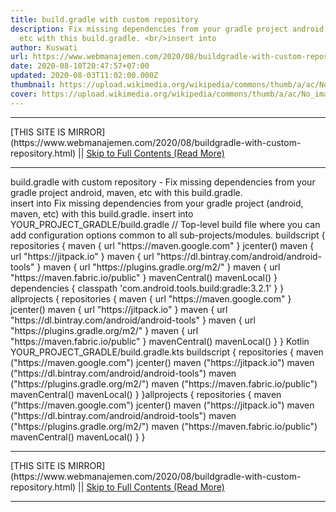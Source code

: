 ```yaml
---
title: build.gradle with custom repository
description: Fix missing dependencies from your gradle project android, maven,
  etc with this build.gradle. <br/>insert into
author: Kuswati
url: https://www.webmanajemen.com/2020/08/buildgradle-with-custom-repository.html
date: 2020-08-10T20:47:57+07:00
updated: 2020-08-03T11:02:00.000Z
thumbnail: https://upload.wikimedia.org/wikipedia/commons/thumb/a/ac/No_image_available.svg/2048px-No_image_available.svg.png
cover: https://upload.wikimedia.org/wikipedia/commons/thumb/a/ac/No_image_available.svg/2048px-No_image_available.svg.png
---
```


<hr/> [THIS SITE IS MIRROR](https://www.webmanajemen.com/2020/08/buildgradle-with-custom-repository.html) || <a href="https://www.webmanajemen.com/2020/08/buildgradle-with-custom-repository.html" rel="follow" class="button" id="read-more">Skip to Full Contents (Read More)</a> <hr/> build.gradle with custom repository - Fix missing dependencies from your gradle project android, maven, etc with this build.gradle. <br/>insert into Fix missing dependencies from your gradle project (android, maven, etc) with this build.gradle. 
insert into YOUR_PROJECT_GRADLE/build.gradle 
// Top-level build file where you can add configuration options common to all sub-projects/modules.
buildscript {
    repositories {
        maven { url "https://maven.google.com" }
        jcenter()
        maven { url "https://jitpack.io" }
        maven { url "https://dl.bintray.com/android/android-tools" }
        maven { url "https://plugins.gradle.org/m2/" }
        maven { url "https://maven.fabric.io/public" }
        mavenCentral()
        mavenLocal()
    }
    dependencies {
        classpath 'com.android.tools.build:gradle:3.2.1'
    }
}
allprojects {
    repositories {
        maven { url "https://maven.google.com" }
        jcenter()
        maven { url "https://jitpack.io" }
        maven { url "https://dl.bintray.com/android/android-tools" }
        maven { url "https://plugins.gradle.org/m2/" }
        maven { url "https://maven.fabric.io/public" }
        mavenCentral()
        mavenLocal()
    }
}
 Kotlin
YOUR_PROJECT_GRADLE/build.gradle.kts
buildscript {
    repositories {
        maven ("https://maven.google.com")
        jcenter()
        maven ("https://jitpack.io")
        maven ("https://dl.bintray.com/android/android-tools")
        maven ("https://plugins.gradle.org/m2/")
        maven ("https://maven.fabric.io/public")
        mavenCentral()
        mavenLocal()
    }
}allprojects {
    repositories {
        maven ("https://maven.google.com")
        jcenter()
        maven ("https://jitpack.io")
        maven ("https://dl.bintray.com/android/android-tools")
        maven ("https://plugins.gradle.org/m2/")
        maven ("https://maven.fabric.io/public")
        mavenCentral()
        mavenLocal()
    }
} <hr/> [THIS SITE IS MIRROR](https://www.webmanajemen.com/2020/08/buildgradle-with-custom-repository.html) || <a href="https://www.webmanajemen.com/2020/08/buildgradle-with-custom-repository.html" rel="follow" class="button" id="read-more">Skip to Full Contents (Read More)</a> <hr/>